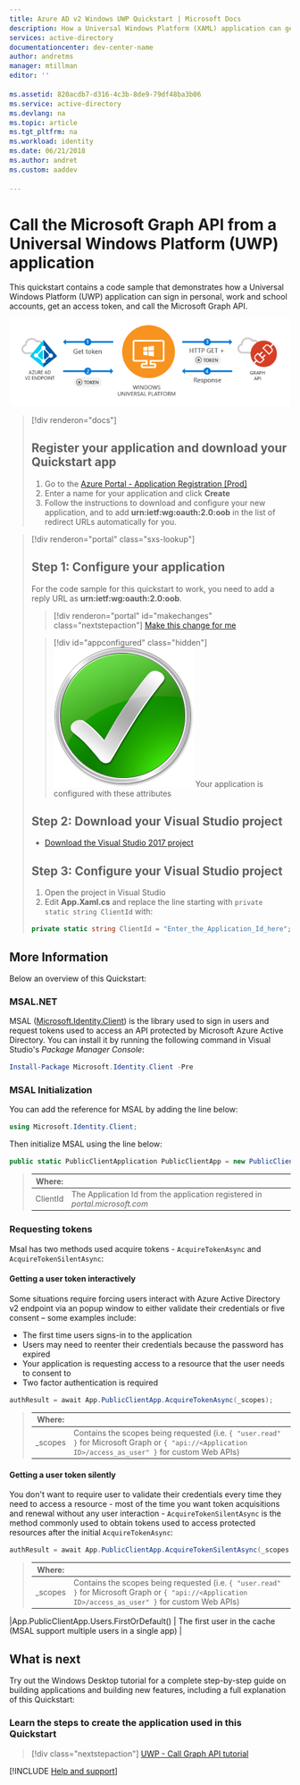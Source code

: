 ```yaml
---
title: Azure AD v2 Windows UWP Quickstart | Microsoft Docs
description: How a Universal Windows Platform (XAML) application can get an access token and call an API protected by an Azure Active Directory v2 endpoint.
services: active-directory
documentationcenter: dev-center-name
author: andretms
manager: mtillman
editor: ''

ms.assetid: 820acdb7-d316-4c3b-8de9-79df48ba3b06
ms.service: active-directory
ms.devlang: na
ms.topic: article
ms.tgt_pltfrm: na
ms.workload: identity
ms.date: 06/21/2018
ms.author: andret
ms.custom: aaddev 

---
```


# Call the Microsoft Graph API from a Universal Windows Platform (UWP) application

This quickstart contains a code sample that demonstrates how a Universal Windows Platform (UWP) application can sign in personal, work and school accounts, get an access token, and call the Microsoft Graph API.

![How the sample app generated by this guide works](media/active-directory-uwp/uwp-intro.png)

> [!div renderon="docs"]
> ## Register your application and download your Quickstart app
>
> 1. Go to the [Azure Portal - Application Registration [Prod]](https://portal.azure.com/signin/index/?Microsoft_AAD_RegisteredApps=true#blade/Microsoft_AAD_RegisteredApps/applicationsListBlade/quickStartType/WinDesktopQuickstartPage/sourceType/docs)
> 1. Enter a name for your application and click **Create**
> 1. Follow the instructions to download and configure your new application, and to add **urn:ietf:wg:oauth:2.0:oob** in the list of redirect URLs automatically for you.

> [!div renderon="portal" class="sxs-lookup"]
> ## Step 1: Configure your application
> For the code sample for this quickstart to work, you need to add a reply URL as **urn:ietf:wg:oauth:2.0:oob**.
> > [!div renderon="portal" id="makechanges" class="nextstepaction"]
> > [Make this change for me]()
>
> > [!div id="appconfigured" class="hidden"]
> > ![Already configured](media/active-directory-windesktop/checkmark.png) Your application is configured with these attributes
>
>## Step 2: Download your Visual Studio project
>
> - [Download the Visual Studio 2017 project](https://github.com/Azure-Samples/active-directory-dotnet-native-uwp-v2/archive/master.zip)
>
>## Step 3: Configure your Visual Studio project
>
> 1. Open the project in Visual Studio
> 1. Edit **App.Xaml.cs** and replace the line starting with `private static string ClientId` with:
> ```csharp
> private static string ClientId = "Enter_the_Application_Id_here";
> ```

## More Information

Below an overview of this Quickstart:

### MSAL.NET

MSAL ([Microsoft.Identity.Client](https://www.nuget.org/packages/Microsoft.Identity.Client)) is the library used to sign in users and request tokens used to access an API protected by Microsoft Azure Active Directory. You can install it by running the following command in Visual Studio's *Package Manager Console*:

```powershell
Install-Package Microsoft.Identity.Client -Pre
```

### MSAL Initialization

You can add the reference for MSAL by adding the line below:

```csharp
using Microsoft.Identity.Client;
```

Then initialize MSAL using the line below:

```csharp
public static PublicClientApplication PublicClientApp = new PublicClientApplication(ClientId);
```

> |Where: ||
> |---------|---------|
> |ClientId | The Application Id from the application registered in *portal.microsoft.com* |

### Requesting tokens

Msal has two methods used acquire tokens - `AcquireTokenAsync` and `AcquireTokenSilentAsync`:

#### Getting a user token interactively

 Some situations require forcing users interact with Azure Active Directory v2 endpoint via an popup window to either validate their credentials or five consent – some examples include:

- The first time users signs-in to the application
- Users may need to reenter their credentials because the password has expired
- Your application is requesting access to a resource that the user needs to consent to
- Two factor authentication is required

```csharp
authResult = await App.PublicClientApp.AcquireTokenAsync(_scopes);
```

> |Where:||
> |---------|---------|
> |_scopes | Contains the scopes being requested (i.e. `{ "user.read" }` for Microsoft Graph or `{ "api://<Application ID>/access_as_user" }` for custom Web APIs) |

#### Getting a user token silently

You don't want to require user to validate their credentials every time they need to access a resource - most of the time you want token acquisitions and renewal without any user interaction - `AcquireTokenSilentAsync` is the method commonly used to obtain tokens used to access protected resources after the initial `AcquireTokenAsync`:

```csharp
authResult = await App.PublicClientApp.AcquireTokenSilentAsync(_scopes, App.PublicClientApp.Users.FirstOrDefault());
```

> |Where: ||
> |---------|---------|
> |_scopes | Contains the scopes being requested (i.e. `{ "user.read" }` for Microsoft Graph or `{ "api://<Application ID>/access_as_user" }` for custom Web APIs) |
 |App.PublicClientApp.Users.FirstOrDefault() | The first user in the cache (MSAL support multiple users in a single app) |

## What is next

Try out the Windows Desktop tutorial for a complete step-by-step guide on building applications and building new features, including a full explanation of this Quickstart:

### Learn the steps to create the application used in this Quickstart

> [!div class="nextstepaction"]
> [UWP - Call Graph API tutorial](https://docs.microsoft.com/en-us/azure/active-directory/develop/guidedsetups/active-directory-uwp-v2)

[!INCLUDE [Help and support](../../../../includes/active-directory-develop-help-support-include.md)]